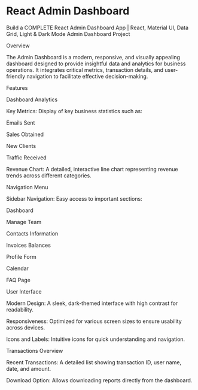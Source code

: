 # React Admin Dashboard

Build a COMPLETE React Admin Dashboard App | React, Material UI, Data Grid, Light & Dark Mode
Admin Dashboard Project

Overview

The Admin Dashboard is a modern, responsive, and visually appealing dashboard designed to provide insightful data and analytics for business operations. It integrates critical metrics, transaction details, and user-friendly navigation to facilitate effective decision-making.

Features

 Dashboard Analytics

Key Metrics: Display of key business statistics such as:

Emails Sent

Sales Obtained

New Clients

Traffic Received

Revenue Chart: A detailed, interactive line chart representing revenue trends across different categories.

 Navigation Menu

Sidebar Navigation: Easy access to important sections:

Dashboard

Manage Team

Contacts Information

Invoices Balances

Profile Form

Calendar

FAQ Page

User Interface

Modern Design: A sleek, dark-themed interface with high contrast for readability.

Responsiveness: Optimized for various screen sizes to ensure usability across devices.

Icons and Labels: Intuitive icons for quick understanding and navigation.

Transactions Overview

Recent Transactions: A detailed list showing transaction ID, user name, date, and amount.

Download Option: Allows downloading reports directly from the dashboard.

